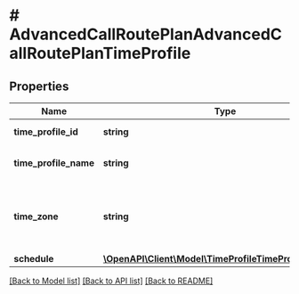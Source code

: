# # AdvancedCallRoutePlanAdvancedCallRoutePlanTimeProfile

## Properties

Name | Type | Description | Notes
------------ | ------------- | ------------- | -------------
**time_profile_id** | **string** | Id for time profile | [optional]
**time_profile_name** | **string** | Name of the time profile | [optional]
**time_zone** | **string** | Name of the time zone to be associated with this profile | [optional]
**schedule** | [**\OpenAPI\Client\Model\TimeProfileTimeProfileSchedule**](TimeProfileTimeProfileSchedule.md) |  | [optional]

[[Back to Model list]](../../README.md#models) [[Back to API list]](../../README.md#endpoints) [[Back to README]](../../README.md)
